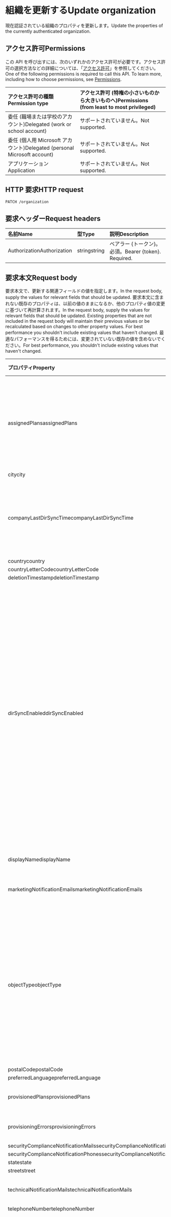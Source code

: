 # <a name="update-organization"></a><span data-ttu-id="82dbd-101">組織を更新する</span><span class="sxs-lookup"><span data-stu-id="82dbd-101">Update organization</span></span>

<span data-ttu-id="82dbd-102">現在認証されている組織のプロパティを更新します。</span><span class="sxs-lookup"><span data-stu-id="82dbd-102">Update the properties of the currently authenticated organization.</span></span>

## <a name="permissions"></a><span data-ttu-id="82dbd-103">アクセス許可</span><span class="sxs-lookup"><span data-stu-id="82dbd-103">Permissions</span></span>

<span data-ttu-id="82dbd-p101">この API を呼び出すには、次のいずれかのアクセス許可が必要です。アクセス許可の選択方法などの詳細については、「[アクセス許可](../../../concepts/permissions_reference.md)」を参照してください。</span><span class="sxs-lookup"><span data-stu-id="82dbd-p101">One of the following permissions is required to call this API. To learn more, including how to choose permissions, see [Permissions](../../../concepts/permissions_reference.md).</span></span>

|<span data-ttu-id="82dbd-106">アクセス許可の種類</span><span class="sxs-lookup"><span data-stu-id="82dbd-106">Permission type</span></span>      | <span data-ttu-id="82dbd-107">アクセス許可 (特権の小さいものから大きいものへ)</span><span class="sxs-lookup"><span data-stu-id="82dbd-107">Permissions (from least to most privileged)</span></span>              |
|:--------------------|:---------------------------------------------------------|
|<span data-ttu-id="82dbd-108">委任 (職場または学校のアカウント)</span><span class="sxs-lookup"><span data-stu-id="82dbd-108">Delegated (work or school account)</span></span> | <span data-ttu-id="82dbd-109">サポートされていません。</span><span class="sxs-lookup"><span data-stu-id="82dbd-109">Not supported.</span></span>    |
|<span data-ttu-id="82dbd-110">委任 (個人用 Microsoft アカウント)</span><span class="sxs-lookup"><span data-stu-id="82dbd-110">Delegated (personal Microsoft account)</span></span> | <span data-ttu-id="82dbd-111">サポートされていません。</span><span class="sxs-lookup"><span data-stu-id="82dbd-111">Not supported.</span></span>    |
|<span data-ttu-id="82dbd-112">アプリケーション</span><span class="sxs-lookup"><span data-stu-id="82dbd-112">Application</span></span> | <span data-ttu-id="82dbd-113">サポートされていません。</span><span class="sxs-lookup"><span data-stu-id="82dbd-113">Not supported.</span></span> |

## <a name="http-request"></a><span data-ttu-id="82dbd-114">HTTP 要求</span><span class="sxs-lookup"><span data-stu-id="82dbd-114">HTTP request</span></span>

<!-- { "blockType": "ignored" } -->

```http
PATCH /organization

```

## <a name="request-headers"></a><span data-ttu-id="82dbd-115">要求ヘッダー</span><span class="sxs-lookup"><span data-stu-id="82dbd-115">Request headers</span></span>

| <span data-ttu-id="82dbd-116">名前</span><span class="sxs-lookup"><span data-stu-id="82dbd-116">Name</span></span>       | <span data-ttu-id="82dbd-117">型</span><span class="sxs-lookup"><span data-stu-id="82dbd-117">Type</span></span> | <span data-ttu-id="82dbd-118">説明</span><span class="sxs-lookup"><span data-stu-id="82dbd-118">Description</span></span>|
|:-----------|:------|:----------|
| <span data-ttu-id="82dbd-119">Authorization</span><span class="sxs-lookup"><span data-stu-id="82dbd-119">Authorization</span></span>  | <span data-ttu-id="82dbd-120">string</span><span class="sxs-lookup"><span data-stu-id="82dbd-120">string</span></span>  | <span data-ttu-id="82dbd-p102">ベアラー {トークン}。必須。</span><span class="sxs-lookup"><span data-stu-id="82dbd-p102">Bearer {token}. Required.</span></span> |

## <a name="request-body"></a><span data-ttu-id="82dbd-123">要求本文</span><span class="sxs-lookup"><span data-stu-id="82dbd-123">Request body</span></span>
<span data-ttu-id="82dbd-124">要求本文で、更新する関連フィールドの値を指定します。</span><span class="sxs-lookup"><span data-stu-id="82dbd-124">In the request body, supply the values for relevant fields that should be updated.</span></span> <span data-ttu-id="82dbd-125">要求本文に含まれない既存のプロパティは、以前の値のままになるか、他のプロパティ値の変更に基づいて再計算されます。</span><span class="sxs-lookup"><span data-stu-id="82dbd-125">In the request body, supply the values for relevant fields that should be updated. Existing properties that are not included in the request body will maintain their previous values or be recalculated based on changes to other property values. For best performance you shouldn't include existing values that haven't changed.</span></span> <span data-ttu-id="82dbd-126">最適なパフォーマンスを得るためには、変更されていない既存の値を含めないでください。</span><span class="sxs-lookup"><span data-stu-id="82dbd-126">For best performance, you shouldn't include existing values that haven't changed.</span></span>

| <span data-ttu-id="82dbd-127">プロパティ</span><span class="sxs-lookup"><span data-stu-id="82dbd-127">Property</span></span>     | <span data-ttu-id="82dbd-128">型</span><span class="sxs-lookup"><span data-stu-id="82dbd-128">Type</span></span>   |<span data-ttu-id="82dbd-129">説明</span><span class="sxs-lookup"><span data-stu-id="82dbd-129">Description</span></span>|
|:---------------|:--------|:----------|
|<span data-ttu-id="82dbd-130">assignedPlans</span><span class="sxs-lookup"><span data-stu-id="82dbd-130">assignedPlans</span></span>|<span data-ttu-id="82dbd-131">AssignedPlan</span><span class="sxs-lookup"><span data-stu-id="82dbd-131">AssignedPlan</span></span>|<span data-ttu-id="82dbd-132">テナントに関連付けられているサービス プランのコレクション。</span><span class="sxs-lookup"><span data-stu-id="82dbd-132">The collection of service plans associated with the tenant. Not nullable.</span></span> <span data-ttu-id="82dbd-133">**注**: Null は許容されません。</span><span class="sxs-lookup"><span data-stu-id="82dbd-133">**Notes**: not nullable.</span></span>            |
|<span data-ttu-id="82dbd-134">city</span><span class="sxs-lookup"><span data-stu-id="82dbd-134">city</span></span>|<span data-ttu-id="82dbd-135">String</span><span class="sxs-lookup"><span data-stu-id="82dbd-135">String</span></span>|            |
|<span data-ttu-id="82dbd-136">companyLastDirSyncTime</span><span class="sxs-lookup"><span data-stu-id="82dbd-136">companyLastDirSyncTime</span></span>|<span data-ttu-id="82dbd-137">DateTimeOffset</span><span class="sxs-lookup"><span data-stu-id="82dbd-137">DateTimeOffset</span></span>|<span data-ttu-id="82dbd-138">前回テナントがオンプレミスのディレクトリと同期した日付と時刻。</span><span class="sxs-lookup"><span data-stu-id="82dbd-138">The time and date at which the tenant was last synced with the on-premise directory.</span></span>|
|<span data-ttu-id="82dbd-139">country</span><span class="sxs-lookup"><span data-stu-id="82dbd-139">country</span></span>|<span data-ttu-id="82dbd-140">String</span><span class="sxs-lookup"><span data-stu-id="82dbd-140">String</span></span>|            |
|<span data-ttu-id="82dbd-141">countryLetterCode</span><span class="sxs-lookup"><span data-stu-id="82dbd-141">countryLetterCode</span></span>|<span data-ttu-id="82dbd-142">String</span><span class="sxs-lookup"><span data-stu-id="82dbd-142">String</span></span>|            |
|<span data-ttu-id="82dbd-143">deletionTimestamp</span><span class="sxs-lookup"><span data-stu-id="82dbd-143">deletionTimestamp</span></span>|<span data-ttu-id="82dbd-144">DateTimeOffset</span><span class="sxs-lookup"><span data-stu-id="82dbd-144">DateTimeOffset</span></span>||
|<span data-ttu-id="82dbd-145">dirSyncEnabled</span><span class="sxs-lookup"><span data-stu-id="82dbd-145">dirSyncEnabled</span></span>|<span data-ttu-id="82dbd-146">Boolean</span><span class="sxs-lookup"><span data-stu-id="82dbd-146">Boolean</span></span>|<span data-ttu-id="82dbd-147">このオブジェクトがオンプレミスのディレクトリから同期される場合は **true**。このオブジェクトが最初にオンプレミスのディレクトリから同期されていて、今後は同期されない場合は **false**。このオブジェクトがオンプレミスのディレクトリから一度も同期されたことがない場合は **null** (既定値)。</span><span class="sxs-lookup"><span data-stu-id="82dbd-147">**true** if this object is synced from an on-premises directory; **false** if this object was originally synced from an on-premises directory but is no longer synced; **null** if this object has never been synced from an on-premises directory (default).</span></span>|
|<span data-ttu-id="82dbd-148">displayName</span><span class="sxs-lookup"><span data-stu-id="82dbd-148">displayName</span></span>|<span data-ttu-id="82dbd-149">String</span><span class="sxs-lookup"><span data-stu-id="82dbd-149">String</span></span>|<span data-ttu-id="82dbd-150">テナントの表示名。</span><span class="sxs-lookup"><span data-stu-id="82dbd-150">The display name for the tenant.</span></span>|
|<span data-ttu-id="82dbd-151">marketingNotificationEmails</span><span class="sxs-lookup"><span data-stu-id="82dbd-151">marketingNotificationEmails</span></span>|<span data-ttu-id="82dbd-152">String</span><span class="sxs-lookup"><span data-stu-id="82dbd-152">String</span></span>|                                        <span data-ttu-id="82dbd-153">**注**: Null は許容されません。</span><span class="sxs-lookup"><span data-stu-id="82dbd-153">**Notes**: not nullable.</span></span>            |
|<span data-ttu-id="82dbd-154">objectType</span><span class="sxs-lookup"><span data-stu-id="82dbd-154">objectType</span></span>|<span data-ttu-id="82dbd-155">文字列</span><span class="sxs-lookup"><span data-stu-id="82dbd-155">String</span></span>|<span data-ttu-id="82dbd-156">オブジェクトの種類を識別する文字列です。</span><span class="sxs-lookup"><span data-stu-id="82dbd-156">A string that identifies the object type. For tenants the value is always “Company”.</span></span> <span data-ttu-id="82dbd-157">テナントの場合、値は常に “Company” です。</span><span class="sxs-lookup"><span data-stu-id="82dbd-157">A string that identifies the object type. For tenants the value is always “Company”.</span></span> <span data-ttu-id="82dbd-158">[directoryObject](../resources/directoryobject.md) から継承されます。</span><span class="sxs-lookup"><span data-stu-id="82dbd-158">Inherited from [directoryObject](../resources/directoryobject.md).</span></span>|
|<span data-ttu-id="82dbd-159">postalCode</span><span class="sxs-lookup"><span data-stu-id="82dbd-159">postalCode</span></span>|<span data-ttu-id="82dbd-160">String</span><span class="sxs-lookup"><span data-stu-id="82dbd-160">String</span></span>|            |
|<span data-ttu-id="82dbd-161">preferredLanguage</span><span class="sxs-lookup"><span data-stu-id="82dbd-161">preferredLanguage</span></span>|<span data-ttu-id="82dbd-162">String</span><span class="sxs-lookup"><span data-stu-id="82dbd-162">String</span></span>|            |
|<span data-ttu-id="82dbd-163">provisionedPlans</span><span class="sxs-lookup"><span data-stu-id="82dbd-163">provisionedPlans</span></span>|<span data-ttu-id="82dbd-164">ProvisionedPlan</span><span class="sxs-lookup"><span data-stu-id="82dbd-164">ProvisionedPlan</span></span>|                                        <span data-ttu-id="82dbd-165">**注**: Null は許容されません。</span><span class="sxs-lookup"><span data-stu-id="82dbd-165">**Notes**: not nullable.</span></span>            |
|<span data-ttu-id="82dbd-166">provisioningErrors</span><span class="sxs-lookup"><span data-stu-id="82dbd-166">provisioningErrors</span></span>|<span data-ttu-id="82dbd-167">ProvisioningError</span><span class="sxs-lookup"><span data-stu-id="82dbd-167">ProvisioningError</span></span>|                                        <span data-ttu-id="82dbd-168">**注**: Null は許容されません。</span><span class="sxs-lookup"><span data-stu-id="82dbd-168">**Notes**: not nullable.</span></span>            |
|<span data-ttu-id="82dbd-169">securityComplianceNotificationMails</span><span class="sxs-lookup"><span data-stu-id="82dbd-169">securityComplianceNotificationMails</span></span>|<span data-ttu-id="82dbd-170">String</span><span class="sxs-lookup"><span data-stu-id="82dbd-170">String</span></span>||
|<span data-ttu-id="82dbd-171">securityComplianceNotificationPhones</span><span class="sxs-lookup"><span data-stu-id="82dbd-171">securityComplianceNotificationPhones</span></span>|<span data-ttu-id="82dbd-172">String</span><span class="sxs-lookup"><span data-stu-id="82dbd-172">String</span></span>||
|<span data-ttu-id="82dbd-173">state</span><span class="sxs-lookup"><span data-stu-id="82dbd-173">state</span></span>|<span data-ttu-id="82dbd-174">String</span><span class="sxs-lookup"><span data-stu-id="82dbd-174">String</span></span>|            |
|<span data-ttu-id="82dbd-175">street</span><span class="sxs-lookup"><span data-stu-id="82dbd-175">street</span></span>|<span data-ttu-id="82dbd-176">String</span><span class="sxs-lookup"><span data-stu-id="82dbd-176">String</span></span>|            |
|<span data-ttu-id="82dbd-177">technicalNotificationMails</span><span class="sxs-lookup"><span data-stu-id="82dbd-177">technicalNotificationMails</span></span>|<span data-ttu-id="82dbd-178">String</span><span class="sxs-lookup"><span data-stu-id="82dbd-178">String</span></span>|                                        <span data-ttu-id="82dbd-179">**注**: Null は許容されません。</span><span class="sxs-lookup"><span data-stu-id="82dbd-179">**Notes**: not nullable.</span></span>            |
|<span data-ttu-id="82dbd-180">telephoneNumber</span><span class="sxs-lookup"><span data-stu-id="82dbd-180">telephoneNumber</span></span>|<span data-ttu-id="82dbd-181">String</span><span class="sxs-lookup"><span data-stu-id="82dbd-181">String</span></span>|            |
|<span data-ttu-id="82dbd-182">verifiedDomains</span><span class="sxs-lookup"><span data-stu-id="82dbd-182">verifiedDomains</span></span>|<span data-ttu-id="82dbd-183">VerifiedDomain</span><span class="sxs-lookup"><span data-stu-id="82dbd-183">VerifiedDomain</span></span>|<span data-ttu-id="82dbd-184">このテナントに関連付けられているドメインのコレクション。</span><span class="sxs-lookup"><span data-stu-id="82dbd-184">The collection of domains associated with this tenant. Not nullable.</span></span> <span data-ttu-id="82dbd-185">**注**: Null は許容されません。</span><span class="sxs-lookup"><span data-stu-id="82dbd-185">**Notes**: not nullable.</span></span>            |

## <a name="response"></a><span data-ttu-id="82dbd-186">応答</span><span class="sxs-lookup"><span data-stu-id="82dbd-186">Response</span></span>

<span data-ttu-id="82dbd-187">成功した場合、このメソッドは `200 OK` 応答コードと、応答本文で更新された [organization](../resources/organization.md) オブジェクトを返します。</span><span class="sxs-lookup"><span data-stu-id="82dbd-187">If successful, this method returns a `200 OK` response code and updated [organization](../resources/organization.md) object in the response body.</span></span>

## <a name="example"></a><span data-ttu-id="82dbd-188">例</span><span class="sxs-lookup"><span data-stu-id="82dbd-188">Example</span></span>

### <a name="request"></a><span data-ttu-id="82dbd-189">要求</span><span class="sxs-lookup"><span data-stu-id="82dbd-189">Request</span></span>

<span data-ttu-id="82dbd-190">以下は、要求の例です。</span><span class="sxs-lookup"><span data-stu-id="82dbd-190">Here is an example of the request.</span></span>

<!-- {
  "blockType": "request",
  "name": "update_organization"
}-->

```http
PATCH https://graph.microsoft.com/v1.0/organization
Content-type: application/json
Content-length: 411

{
  "assignedPlans": [
    {
      "assignedDateTime": "datetime-value",
      "capabilityStatus": "capabilityStatus-value",
      "service": "service-value",
      "servicePlanId": "servicePlanId-value"
    }
  ],
  "businessPhones": [
    "businessPhones-value"
  ],
  "city": "city-value",
  "country": "country-value",
  "countryLetterCode": "countryLetterCode-value",
  "displayName": "displayName-value"
}
```

<br/>

### <a name="response"></a><span data-ttu-id="82dbd-191">応答</span><span class="sxs-lookup"><span data-stu-id="82dbd-191">Response</span></span>

<span data-ttu-id="82dbd-192">以下は、応答の例です。</span><span class="sxs-lookup"><span data-stu-id="82dbd-192">Here is an example of the response.</span></span> <span data-ttu-id="82dbd-193">**注**:簡潔にするために、ここに示す応答オブジェクトは切り詰められている場合があります。</span><span class="sxs-lookup"><span data-stu-id="82dbd-193">Note: The response object shown here may be truncated for brevity.</span></span> <span data-ttu-id="82dbd-194">実際の呼び出しではすべてのプロパティが返されます。</span><span class="sxs-lookup"><span data-stu-id="82dbd-194">All default properties will be returned from the actual call.</span></span>

<!-- {
  "blockType": "response",
  "truncated": true,
  "@odata.type": "microsoft.graph.organization"
} -->

```http
HTTP/1.1 200 OK
Content-type: application/json
Content-length: 411

{
  "assignedPlans": [
    {
      "assignedDateTime": "datetime-value",
      "capabilityStatus": "capabilityStatus-value",
      "service": "service-value",
      "servicePlanId": "servicePlanId-value"
    }
  ],
  "businessPhones": [
    "businessPhones-value"
  ],
  "city": "city-value",
  "country": "country-value",
  "countryLetterCode": "countryLetterCode-value",
  "displayName": "displayName-value"
}
```

<br/>

<!-- uuid: 8fcb5dbc-d5aa-4681-8e31-b001d5168d79
2015-10-25 14:57:30 UTC -->
<!-- {
  "type": "#page.annotation",
  "description": "Update organization",
  "keywords": "",
  "section": "documentation",
  "tocPath": ""
}-->

